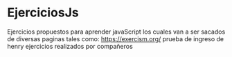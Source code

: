 # EjerciciosJs
Ejercicios propuestos para aprender javaScript los cuales van a ser sacados de diversas paginas tales como:
    https://exercism.org/
    prueba de ingreso de henry
    ejercicios realizados por compañeros
